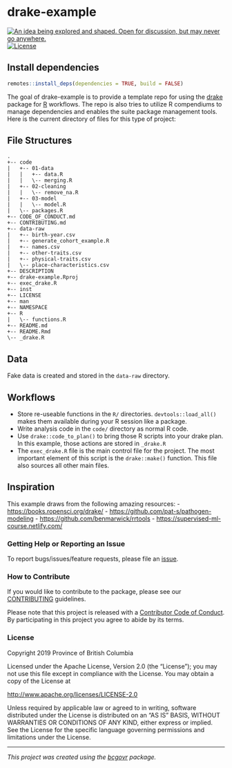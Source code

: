 
<!--
Copyright 2018 Province of British Columbia

Licensed under the Apache License, Version 2.0 (the "License");
you may not use this file except in compliance with the License.
You may obtain a copy of the License at

http://www.apache.org/licenses/LICENSE-2.0

Unless required by applicable law or agreed to in writing, software distributed under the License is distributed on an "AS IS" BASIS,
WITHOUT WARRANTIES OR CONDITIONS OF ANY KIND, either express or implied.
See the License for the specific language governing permissions and limitations under the License.
-->

# drake-example

<!-- badges: start -->

<a id="devex-badge" rel="Inspiration" href="https://github.com/BCDevExchange/assets/blob/master/README.md"><img alt="An idea being explored and shaped. Open for discussion, but may never go anywhere." style="border-width:0" src="https://assets.bcdevexchange.org/images/badges/inspiration.svg" title="An idea being explored and shaped. Open for discussion, but may never go anywhere." /></a>
[![License](https://img.shields.io/badge/License-Apache%202.0-blue.svg)](https://opensource.org/licenses/Apache-2.0)
<!-- badges: end -->

## Install dependencies

``` r
remotes::install_deps(dependencies = TRUE, build = FALSE)
```

The goal of drake-example is to provide a template repo for using the
[drake](https://ropensci.github.io/drake/) package for
[R](https://www.r-project.org/) workflows. The repo is also tries to
utilize R compendiums to manage dependencies and enables the suite
package management tools. Here is the current directory of files for
this type of project:

## File Structures

    .
    +-- code
    |   +-- 01-data
    |   |   +-- data.R
    |   |   \-- merging.R
    |   +-- 02-cleaning
    |   |   \-- remove_na.R
    |   +-- 03-model
    |   |   \-- model.R
    |   \-- packages.R
    +-- CODE_OF_CONDUCT.md
    +-- CONTRIBUTING.md
    +-- data-raw
    |   +-- birth-year.csv
    |   +-- generate_cohort_example.R
    |   +-- names.csv
    |   +-- other-traits.csv
    |   +-- physical-traits.csv
    |   \-- place-characteristics.csv
    +-- DESCRIPTION
    +-- drake-example.Rproj
    +-- exec_drake.R
    +-- inst
    +-- LICENSE
    +-- man
    +-- NAMESPACE
    +-- R
    |   \-- functions.R
    +-- README.md
    +-- README.Rmd
    \-- _drake.R

## Data

Fake data is created and stored in the `data-raw` directory.

## Workflows

  - Store re-useable functions in the `R/` directories.
    `devtools::load_all()` makes them available during your R session
    like a package.
  - Write analysis code in the `code/` directory as normal R code.
  - Use `drake::code_to_plan()` to bring those R scripts into your drake
    plan. In this example, those actions are stored in `_drake.R`
  - The `exec_drake.R` file is the main control file for the project.
    The most important element of this script is the `drake::make()`
    function. This file also sources all other main files.

## Inspiration

This example draws from the following amazing resources: -
<https://books.ropensci.org/drake/> -
<https://github.com/pat-s/pathogen-modeling> -
<https://github.com/benmarwick/rrtools> -
<https://supervised-ml-course.netlify.com/>

### Getting Help or Reporting an Issue

To report bugs/issues/feature requests, please file an
[issue](https://github.com/bcgov/drake-example/issues/).

### How to Contribute

If you would like to contribute to the package, please see our
[CONTRIBUTING](CONTRIBUTING.md) guidelines.

Please note that this project is released with a [Contributor Code of
Conduct](CODE_OF_CONDUCT.md). By participating in this project you agree
to abide by its terms.

### License

Copyright 2019 Province of British Columbia

Licensed under the Apache License, Version 2.0 (the “License”); you may
not use this file except in compliance with the License. You may obtain
a copy of the License at

<http://www.apache.org/licenses/LICENSE-2.0>

Unless required by applicable law or agreed to in writing, software
distributed under the License is distributed on an “AS IS” BASIS,
WITHOUT WARRANTIES OR CONDITIONS OF ANY KIND, either express or implied.
See the License for the specific language governing permissions and
limitations under the License.

-----

*This project was created using the
[bcgovr](https://github.com/bcgov/bcgovr) package.*
